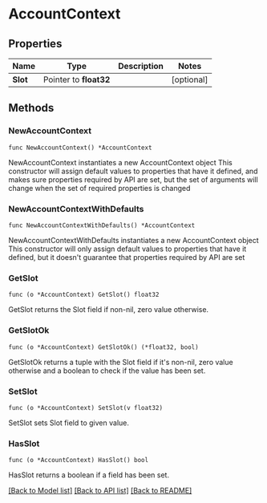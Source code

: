 # AccountContext

## Properties

Name | Type | Description | Notes
------------ | ------------- | ------------- | -------------
**Slot** | Pointer to **float32** |  | [optional] 

## Methods

### NewAccountContext

`func NewAccountContext() *AccountContext`

NewAccountContext instantiates a new AccountContext object
This constructor will assign default values to properties that have it defined,
and makes sure properties required by API are set, but the set of arguments
will change when the set of required properties is changed

### NewAccountContextWithDefaults

`func NewAccountContextWithDefaults() *AccountContext`

NewAccountContextWithDefaults instantiates a new AccountContext object
This constructor will only assign default values to properties that have it defined,
but it doesn't guarantee that properties required by API are set

### GetSlot

`func (o *AccountContext) GetSlot() float32`

GetSlot returns the Slot field if non-nil, zero value otherwise.

### GetSlotOk

`func (o *AccountContext) GetSlotOk() (*float32, bool)`

GetSlotOk returns a tuple with the Slot field if it's non-nil, zero value otherwise
and a boolean to check if the value has been set.

### SetSlot

`func (o *AccountContext) SetSlot(v float32)`

SetSlot sets Slot field to given value.

### HasSlot

`func (o *AccountContext) HasSlot() bool`

HasSlot returns a boolean if a field has been set.


[[Back to Model list]](../README.md#documentation-for-models) [[Back to API list]](../README.md#documentation-for-api-endpoints) [[Back to README]](../README.md)


